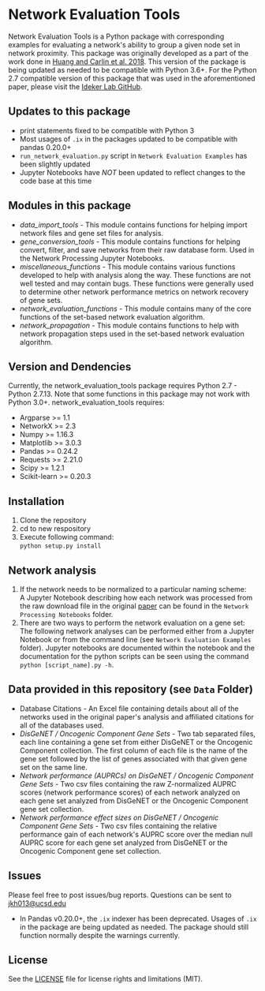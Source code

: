 # Network Evaluation Tools

Network Evaluation Tools is a Python package with corresponding examples for evaluating a network's ability to group a given node set in network proximity. This package was originally developed as a part of the work done in [Huang and Carlin et al. 2018](http://www.cell.com/cell-systems/fulltext/S2405-4712(18)30095-4). This version of the package is being updated as needed to be compatible with Python 3.6+. For the Python 2.7 compatible version of this package that was used in the aforementioned paper, please visit the [Ideker Lab GitHub](https://github.com/idekerlab/Network_Evaluation_Tools).

## Updates to this package
  - print statements fixed to be compatible with Python 3
  - Most usages of ```.ix``` in the packages updated to be compatible with pandas 0.20.0+
  - ```run_network_evaluation.py``` script in ```Network Evaluation Examples``` has been slightly updated
  - Jupyter Notebooks have *NOT* been updated to reflect changes to the code base at this time

## Modules in this package
  - _data_import_tools_ - This module contains functions for helping import network files and gene set files for analysis.
  - _gene_conversion_tools_ - This module contains functions for helping convert, filter, and save networks from their raw database form. Used in the Network Processing Jupyter Notebooks.
  - _miscellaneous_functions_ - This module contains various functions developed to help with analysis along the way. These functions are not well tested and may contain bugs. These functions were generally used to determine other network performance metrics on network recovery of gene sets.
  - _network_evaluation_functions_ - This module contains many of the core functions of the set-based network evaluation algorithm.
  - _network_propagation_ - This module contains functions to help with network propagation steps used in the set-based network evaluation algorithm.

## Version and Dendencies
Currently, the network_evaluation_tools package requires Python 2.7 - Python 2.7.13. Note that some functions in this package may not work with Python 3.0+.
network_evaluation_tools requires: 
  - Argparse >= 1.1
  - NetworkX >= 2.3
  - Numpy >= 1.16.3
  - Matplotlib >= 3.0.3
  - Pandas >= 0.24.2
  - Requests >= 2.21.0
  - Scipy >= 1.2.1
  - Scikit-learn >= 0.20.3

## Installation
1. Clone the repository 
2. cd to new respository
3. Execute following command:  
```python setup.py install```

## Network analysis
1. If the network needs to be normalized to a particular naming scheme:<br>
A Jupyter Notebook describing how each network was processed from the raw download file in the original [paper](Link) can be found in the ```Network Processing Notebooks``` folder.<br>
2. There are two ways to perform the network evaluation on a gene set:<br>
The following network analyses can be performed either from a Jupyter Notebook or from the command line (see ```Network Evaluation Examples``` folder). Jupyter notebooks are documented within the notebook and the documentation for the python scripts can be seen using the command ```python [script_name].py -h```. <br>

## Data provided in this repository (see ```Data``` Folder)
 - Database Citations - An Excel file containing details about all of the networks used in the original paper's analysis and affiliated citations for all of the databases used.
 - _DisGeNET / Oncogenic Component Gene Sets_ - Two tab separated files, each line containing a gene set from either DisGeNET or the Oncogenic Component collection. The first column of each file is the name of the gene set followed by the list of genes associated with that given gene set on the same line.
 - _Network performance (AUPRCs) on DisGeNET / Oncogenic Component Gene Sets_ - Two csv files containing the raw Z-normalized AUPRC scores (network performance scores) of each network analyzed on each gene set analyzed from DisGeNET or the Oncogenic Component gene set collection.
 - _Network performance effect sizes on DisGeNET / Oncogenic Component Gene Sets_ - Two csv files containing the relative performance gain of each network's AUPRC score over the median null AUPRC score for each gene set analyzed from DisGeNET or the Oncogenic Component gene set collection.

## Issues
Please feel free to post issues/bug reports. Questions can be sent to jkh013@ucsd.edu

- In Pandas v0.20.0+, the ```.ix``` indexer has been deprecated. Usages of ```.ix``` in the package are being updated as needed. The package should still function normally despite the warnings currently.

## License
See the [LICENSE](https://github.com/huangger/Network_Evaluation_Tools/blob/master/LICENSE.txt) file for license rights and limitations (MIT).


